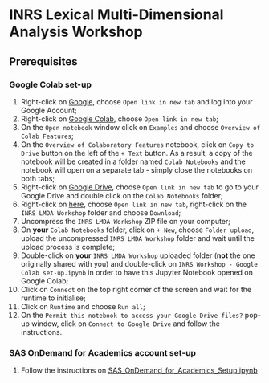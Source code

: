 # INRS Lexical Multi-Dimensional Analysis Workshop

## Prerequisites

### Google Colab set-up

1. Right-click on [Google](https://www.google.com/), choose `Open link in new tab` and log into your Google Account;
2. Right-click on [Google Colab](https://colab.research.google.com/), choose `Open link in new tab`;
3. On the `Open notebook` window click on `Examples` and choose `Overview of Colab Features`;
4. On the `Overview of Colaboratory Features` notebook, click on `Copy to Drive` button on the left of the `+ Text` button. As a result, a copy of the notebook will be created in a folder named `Colab Notebooks` and the notebook will open on a separate tab - simply close the notebooks on both tabs;
5. Right-click on [Google Drive](https://drive.google.com/drive/my-drive), choose `Open link in new tab` to go to your Google Drive and double click on the `Colab Notebooks` folder;
6. Right-click on [here](https://drive.google.com/drive/folders/1zIqlW8cUjIE1dD9HEsFYakvZkviMyCEA?usp=drive_link), choose `Open link in new tab`, right-click on the `INRS LMDA Workshop` folder and choose `Download`;
7. Uncompress the `INRS LMDA Workshop` ZIP file on your computer;
8. On **your** `Colab Notebooks` folder, click on `+ New`, choose `Folder upload`, upload the uncompressed `INRS LMDA Workshop` folder and wait until the upload process is complete;
9. Double-click on **your** `INRS LMDA Workshop` uploaded folder (**not** the one originally shared with you) and double-click on `INRS Workshop - Google Colab set-up.ipynb` in order to have this Jupyter Notebook opened on Google Colab;
11. Click on `Connect` on the top right corner of the screen and wait for the runtime to initialise;
12. Click on `Runtime` and choose `Run all`;
13. On the `Permit this notebook to access your Google Drive files?` pop-up window, click on `Connect to Google Drive` and follow the instructions.

### SAS OnDemand for Academics account set-up

1. Follow the instructions on [SAS_OnDemand_for_Academics_Setup.ipynb](https://github.com/laelgelc/laelgelc/blob/main/SAS_OnDemand_for_Academics_Setup.ipynb)

